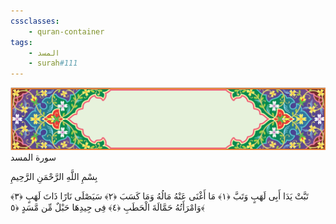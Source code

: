 ```yaml
---
cssclasses:
    - quran-container
tags:
    - المسد
    - surah#111
---
```

<div class="quran-container">
<span class="second-border"></span>
<span class="border"></span>
<div class="head-container">
<img src="https://raw.githubusercontent.com/LORDyyyyy/obsidian-the_quran_vault/main/The%20Quran%20Vault/src/webview/surah_head.png" height=100>
<div class="surah-name">
<span class="surah-name-fnt">سورة المسد</span>
</div>
</div>
<div class="quran-content">
<div class="name-of-god"> <p> بِسْمِ اللَّهِ الرَّحْمَنِ الرَّحِيمِ </p></div>
<p>
<span class="sign" id="f1">تَبَّتْ يَدَا أَبِى لَهَبٍ وَتَبَّ <span>﴿</span>١<span>﴾</span></span>
<span class="sign" id="f2">مَا أَغْنَى عَنْهُ مَالُهُ وَمَا كَسَبَ <span>﴿</span>٢<span>﴾</span></span>
<span class="sign" id="f3">سَيَصْلَى نَارًا ذَاتَ لَهَبٍ <span>﴿</span>٣<span>﴾</span></span>
<span class="sign" id="f4">وَامْرَأَتُهُ حَمَّالَةَ الْحَطَبِ <span>﴿</span>٤<span>﴾</span></span>
<span class="sign" id="f5">فِى جِيدِهَا حَبْلٌ مِّن مَّسَدٍ <span>﴿</span>٥<span>﴾</span></span>

</p>
</div>
<span class="border" style="margin-top:25px;"></span>
<span class="second-border-bottom"></span>
</div>
